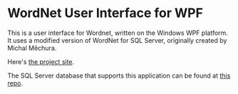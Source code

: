 # WordNet User Interface for WPF

This is a user interface for Wordnet, written on the Windows WPF platform.  It uses a modified version of WordNet for SQL Server, originally created by Michal Měchura.

Here's [the project site](https://gregwickham.github.io/WordNet_GUI/).

The SQL Server database that supports this application can be found at [this repo](https://github.com/GregWickham/wordnet-mssql).

